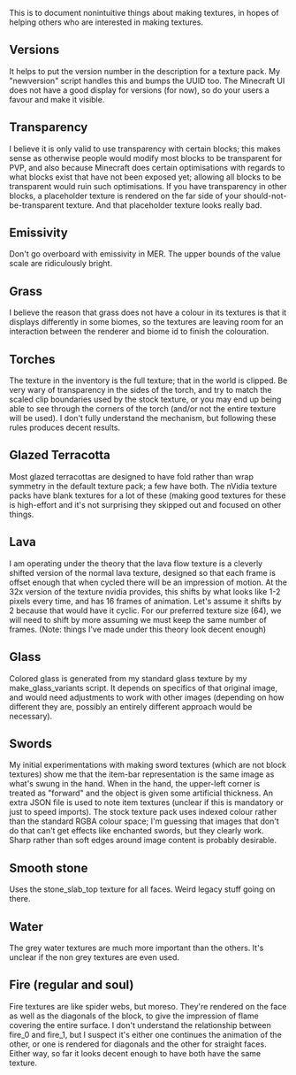 This is to document nonintuitive things about making textures, in hopes of helping others who are interested in making textures.

## Versions
It helps to put the version number in the description for a texture pack. My "newversion" script handles this and bumps the UUID too. The Minecraft UI does not have a good display for versions (for now), so do your users a favour and make it visible.

## Transparency
I believe it is only valid to use transparency with certain blocks; this makes sense as otherwise people would modify most blocks to be transparent for PVP, and also because Minecraft does certain optimisations with regards to what blocks exist that have not been exposed yet; allowing all blocks to be transparent would ruin such optimisations. If you have transparency in other blocks, a placeholder texture is rendered on the far side of your should-not-be-transparent texture. And that placeholder texture looks really bad.

## Emissivity
Don't go overboard with emissivity in MER. The upper bounds of the value scale are ridiculously bright.

## Grass
I believe the reason that grass does not have a colour in its textures is that it displays differently in some biomes, so the textures are leaving room for an interaction between the renderer and biome id to finish the colouration.

## Torches
The texture in the inventory is the full texture; that in the world is clipped. Be very wary of transparency in the sides of the torch, and try to match the scaled clip boundaries used by the stock texture, or you may end up being able to see through the corners of the torch (and/or not the entire texture will be used). I don't fully understand the mechanism, but following these rules produces decent results.

## Glazed Terracotta
Most glazed terracottas are designed to have fold rather than wrap symmetry in the default texture pack; a few have both. The nVidia texture packs have blank textures for a lot of these (making good textures for these is high-effort and it's not surprising they skipped out and focused on other things.

## Lava
I am operating under the theory that the lava flow texture is a cleverly shifted version of the normal lava texture, designed so that each frame is offset enough that when cycled there will be an impression of motion. At the 32x version of the texture nvidia provides, this shifts by what looks like 1-2 pixels every time, and has 16 frames of animation. Let's assume it shifts by 2 because that would have it cyclic. For our preferred texture size (64), we will need to shift by more assuming we must keep the same number of frames. (Note: things I've made under this theory look decent enough)

## Glass
Colored glass is generated from my standard glass texture by my make\_glass\_variants script. It depends on specifics of that original image, and would need adjustments to work with other images (depending on how different they are, possibly an entirely different approach would be necessary).

## Swords
My initial experimentations with making sword textures (which are not block textures) show me that the item-bar representation is the same image as what's swung in the hand. When in the hand, the upper-left corner is treated as "forward" and the object is given some artificial thickness. An extra JSON file is used to note item textures (unclear if this is mandatory or just to speed imports). The stock texture pack uses indexed colour rather than the standard RGBA colour space; I'm guessing that images that don't do that can't get effects like enchanted swords, but they clearly work. Sharp rather than soft edges around image content is probably desirable.

## Smooth stone
Uses the stone\_slab\_top texture for all faces. Weird legacy stuff going on there.

## Water
The grey water textures are much more important than the others. It's unclear if the non grey textures are even used.

## Fire (regular and soul)
Fire textures are like spider webs, but moreso. They're rendered on the face as well as the diagonals of the block, to give the impression of flame covering the entire surface. I don't understand the relationship between fire\_0 and fire\_1, but I suspect it's either one continues the animation of the other, or one is rendered for diagonals and the other for straight faces. Either way, so far it looks decent enough to have both have the same texture.
